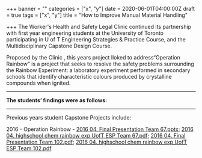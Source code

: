 +++
banner = ""
categories = ["x", "y"]
date = 2020-06-01T04:00:00Z
draft = true
tags = ["x", "y"]
title = "How to Improve Manual Material Handling"

+++
The Worker's Health and Safety Legal Clinic continued its partnership with first year engineering students at the University of Toronto participating in U of T Engineering Strategies & Practice Course, and the Multidisciplinary Capstone Design Course.

Proposed by the Clinic , this years project lloked to address“Operation Rainbow” is a project that seeks to resolve the safety problems surrounding the Rainbow Experiment: a laboratory experiment performed in secondary schools that identify characteristic colours produced by crystalline compounds when ignited.

***

**The students’ findings were as follows:**

***

Previous years student Capstone Projects include:

2016 - Operation Rainbow - [2016 04. Final Presentation Team 67.pptx](https://s3.amazonaws.com/newsletter.workers-safety.ca/newsletters/2016+04/2016+04.++Final+Presentation++Team+67.pptx); [2016 04. highschool chem rainbow exp UofT ESP Team 67.pdf](https://s3.amazonaws.com/newsletter.workers-safety.ca/newsletters/2016+04/2016+04.++highschool+chem+rainbow+exp+UofT+ESP+Team+67.pdf); [2016 04. Final Presentation Team 102.pdf](https://s3.amazonaws.com/newsletter.workers-safety.ca/newsletters/2016+04/2016+04.++Final+Presentation+Team+102.pdf); [2016 04. highschool chem rainbow exp UofT ESP Team 102.pdf](https://s3.amazonaws.com/newsletter.workers-safety.ca/newsletters/2016+04/2016+04.++highschool+chem+rainbow+exp+UofT+ESP+Team+102.pdf)